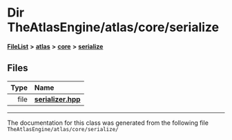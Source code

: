 

# Dir TheAtlasEngine/atlas/core/serialize



[**FileList**](files.md) **>** [**atlas**](dir_1e6ffef027cfcf7ded3287660b505c9f.md) **>** [**core**](dir_ab5f97e7ae27ba905c508150b2df25d1.md) **>** [**serialize**](dir_58a1ea337b9d91821031c085f16f9af8.md)












## Files

| Type | Name |
| ---: | :--- |
| file | [**serializer.hpp**](serializer_8hpp.md) <br> |



























































------------------------------
The documentation for this class was generated from the following file `TheAtlasEngine/atlas/core/serialize/`

